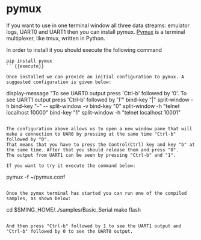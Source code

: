 # pymux
If you want to use in one terminal window all three data streams: emulator logs, UART0 and UART1 then you can install pymux.
[Pymux](https://github.com/prompt-toolkit/pymux) is a terminal multiplexer, like tmux, written in Python.

In order to install it you should execute the following command
```
pip install pymux
```{{execute}}

Once installed we can provide an initial configuration to pymux. A suggested configuration is given below:
```
display-message "To see UART0 output press 'Ctrl-b' followed by '0'. To see UART1 output press 'Ctrl-b' followed by '1'"
bind-key "|" split-window -h
bind-key "-" -- split-window -v
bind-key "0" split-window -h "telnet localhost 10000"
bind-key "1" split-window -h "telnet localhost 10001"
```{{copy}}

The configuration above allows us to open a new window pane that will make a connection to UAR0 by pressing at the same time "Ctrl-b" followed by "0".
That means that you have to press the Control(Ctrl) key and key "b" at the same time. After that you should release them and press "0".
The output from UART1 can be seen by pressing "Ctrl-b" and "1".

If you want to try it execute the command below:
```
pymux -f ~/pymux.conf
```{{execute}}

Once the pymux terminal has started you can run one of the compiled samples, as shown below:

```
cd $SMING_HOME/../samples/Basic_Serial
make flash
```{{execute}}

And then press "Ctrl-b" followed by 1 to see the UART1 output and "Ctrl-b" followed by 0 to see the UART0 output.